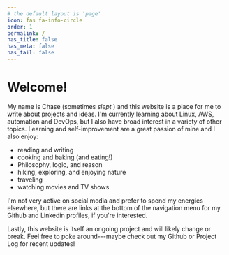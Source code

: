 ```yaml
---
# the default layout is 'page'
icon: fas fa-info-circle
order: 1
permalink: /
has_title: false
has_meta: false
has_tail: false
---
```

# Welcome!

My name is Chase (sometimes *slept* ) and this website is a place for me to write about projects and ideas. I'm currently learning about Linux, AWS, automation and DevOps, but I also have broad interest in a variety of other topics. Learning and self-improvement are a great passion of mine and I also enjoy:

- reading and writing
- cooking and baking (and eating!)
- Philosophy, logic, and reason
- hiking, exploring, and enjoying nature
- traveling
- watching movies and TV shows

I'm not very active on social media and prefer to spend my energies elsewhere, but there are links at the bottom of the navigation menu for my Github and Linkedin profiles, if you're interested.

Lastly, this website is itself an ongoing project and will likely change or break. Feel free to poke around---maybe check out my Github or Project Log for recent updates!
